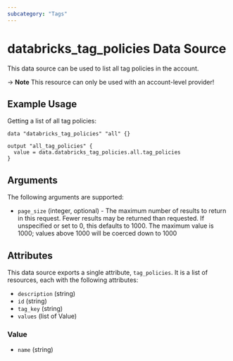 ```yaml
---
subcategory: "Tags"
---
```

# databricks_tag_policies Data Source
This data source can be used to list all tag policies in the account.

-> **Note** This resource can only be used with an account-level provider!

## Example Usage
Getting a list of all tag policies:

```hcl
data "databricks_tag_policies" "all" {}

output "all_tag_policies" {
  value = data.databricks_tag_policies.all.tag_policies
}
```

## Arguments
The following arguments are supported:
* `page_size` (integer, optional) - The maximum number of results to return in this request. Fewer results may be returned than requested. If
  unspecified or set to 0, this defaults to 1000. The maximum value is 1000; values above 1000 will be coerced down
  to 1000



## Attributes
This data source exports a single attribute, `tag_policies`. It is a list of resources, each with the following attributes:
* `description` (string)
* `id` (string)
* `tag_key` (string)
* `values` (list of Value)

### Value
* `name` (string)